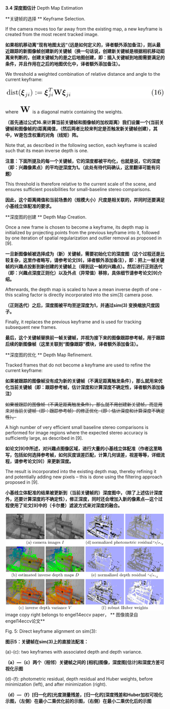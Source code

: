 **3.4 深度图估计** Depth Map Estimation

**关键帧的选择 ** Keyframe Selection.

If the camera moves too far away from the existing map, a new keyframe is created from the most recent tracked image.

**如果相机移动离“现有地图太远“（远是如何定义的，译者额外添加备注），则从最近跟踪的新图像帧创建新的关键帧（换一句话说，创建新关键帧是根据相机移动距离来判断的，创建关键帧为的是之后地图创建，即：插入关键帧到地图需要满足的条件，并且作用在之后的地图优化中，译者额外添加备注）。**

We threshold a weighted combination of relative distance and angle to the current keyframe:

![](/assets/equation_16.png)

where ![](/assets/math_57.png) is a diagonal matrix containing the weights.

**（首先通过公式16.来计算当前关键帧和图像帧的加权距离）我们设置一个\(当前关键帧和图像帧的\)距离阈值，（然后两者比较来判定是否触发新关键帧创建），其中，W是包含权重的对角（线矩）阵。**

Note that, as described in the following section, each keyframe is scaled such that its mean inverse depth is one.

**注意：下面所提及的每一个关键帧，它的深度都被平均化，也就是说，它的深度（即：兴趣像素点）的平均逆深度为1。（此处有待代码确认，这里翻译可能有问题）**

This threshold is therefore relative to the current scale of the scene, and ensures sufficient possibilities for small-baseline stereo comparisons.

**因此，这个距离阈值和当前场景的（规模大小）尺度是相关联的，并同时还要满足小基线立体配准的要求。**

**深度图的创建 ** Depth Map Creation.

Once a new frame is chosen to become a keyframe, its depth map is initialized by projecting points from the previous keyframe into it, followed by one iteration of spatial regularization and outlier removal as proposed in \[9\].

**一旦新图像帧被选择成为（新）关键帧，需要初始化它的深度图（这个过程还是比较复杂，这里作者略写，请参考论文\[9\]，译者额外添加备注），即：把上一帧关键帧的兴趣点投影到新创建的关键帧上（得到这一帧的兴趣点）。然后进行正则迭代（即：兴趣点深度正则化）以及外点（异常值）移除，具体细节请参考论文\[9\]介绍。**

Afterwards, the depth map is scaled to have a mean inverse depth of one - this scaling factor is directly incorporated into the sim\(3\) camera pose.

**（正则迭代）之后，深度图被平均至逆深度为1，并通过sim\(3\) 变换缩放尺度因子。**

Finally, it replaces the previous keyframe and is used for tracking subsequent new frames.

**最后，这个关键帧替换前一帧关键帧，并视为接下来的图像跟踪参考帧，用于跟踪后续的新图像帧（这里关联到“图像跟踪”模块，译者额外添加备注）。**

**深度图的优化 ** Depth Map Refinement.

Tracked frames that do not become a keyframe are used to refine the current keyframe:

**如果被跟踪的图像帧没有成为新的关键帧（不满足距离触发条件），那么就用来优化当前关键帧（即：跟踪参考帧，估计深度和计算深度不确定性，译者额外添加备注）**

~~如果被跟踪的图像帧（不满足距离触发条件），那么就不用创建新关键帧，而是用来对当前关键帧（即：跟踪参考帧）的修正优化（即：估计深度和计算深度不确定性）。~~

A high number of very efficient small baseline stereo comparisons is performed for image regions where the expected stereo accuracy is sufficiently large, as described in \[9\].

**如论文\[9\]中所述，对兴趣点图像区域，进行大量的小基线立体配准（作者这里略写，包括如何选择参考帧，如何灰度误差匹配，计算几何误差，视差等等，详细流程，请参考论文\[9\]）来更新深度。**

The result is incorporated into the existing depth map, thereby refining it and potentially adding new pixels – this is done using the filtering approach proposed in \[9\].

**小基线立体配准的结果被更新到（当前关键帧的）深度图中，（除了上述估计深度外，还要计算深度的不确定性），修正深度，同时还会增加入新的像素点—这个过程使用了论文\[9\]中的（卡尔曼）滤波方式来对深度的融合。**

![](/assets/fig_5.png)image copy right belongs to engel14eccv paper， ** 图像摘录自 engel14eccv论文**

Fig. 5: Direct keyframe alignment on sim\(3\):

**图示5：关键帧在sim\(3\)上的直接法配准：**

\(a\)-\(c\): two keyframes with associated depth and depth variance.

**（a）—（c）两个（相邻）关键帧之间的 \[相机\]图像，深度图\[估计\]和深度方差可视化示图**

\(d\)-\(f\): photometric residual, depth residual and Huber weights, before minimization \(left\), and after minimization \(right\).

**（d）—（f）\[归一化的\]光度测量残差，\[归一化的\]深度残差和Huber加权可视化示图，（左侧）在最小二乘优化前的示图，（右侧）在最小二乘优化后的示图**

